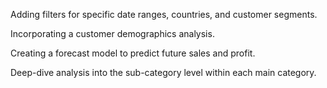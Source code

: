 Adding filters for specific date ranges, countries, and customer segments.

Incorporating a customer demographics analysis.

Creating a forecast model to predict future sales and profit.

Deep-dive analysis into the sub-category level within each main category.
